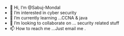 - 👋 Hi, I’m @Sabuj-Mondal
- 👀 I’m interested in cyber security
- 🌱 I’m currently learning ...CCNA & java
- 💞️ I’m looking to collaborate on ... security related stuff
- 📫 How to reach me ...Just email me .

<!---
Sabuj-Mondal/Sabuj-Mondal is a ✨ special ✨ repository because its `README.md` (this file) appears on your GitHub profile.
You can click the Preview link to take a look at your changes.
--->
